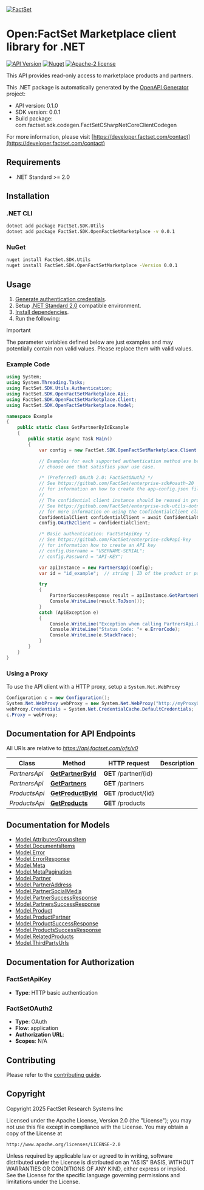 [![FactSet](https://raw.githubusercontent.com/factset/enterprise-sdk/main/docs/images/factset-logo.svg)](https://www.factset.com)

# Open:FactSet Marketplace client library for .NET

[![API Version](https://img.shields.io/badge/api-v0.1.0-blue)](https://developer.factset.com/api-catalog/openfactset-marketplace-api)
[![Nuget](https://img.shields.io/badge/nuget-v0.0.1-orange)](https://www.nuget.org/packages/FactSet.SDK.OpenFactSetMarketplace/0.0.1)
[![Apache-2 license](https://img.shields.io/badge/license-Apache2-brightgreen.svg)](https://www.apache.org/licenses/LICENSE-2.0)

This API provides read-only access to marketplace products and partners.

This .NET package is automatically generated by the [OpenAPI Generator](https://openapi-generator.tech) project:

- API version: 0.1.0
- SDK version: 0.0.1
- Build package: com.factset.sdk.codegen.FactSetCSharpNetCoreClientCodegen

For more information, please visit [https://developer.factset.com/contact](https://developer.factset.com/contact)

## Requirements

* .NET Standard >= 2.0

## Installation

### .NET CLI

```bash
dotnet add package FactSet.SDK.Utils
dotnet add package FactSet.SDK.OpenFactSetMarketplace -v 0.0.1
```

### NuGet

```bash
nuget install FactSet.SDK.Utils
nuget install FactSet.SDK.OpenFactSetMarketplace -Version 0.0.1
```

## Usage

1. [Generate authentication credentials](../../../../README.md#authentication).
2. Setup [.NET Standard 2.0](https://docs.microsoft.com/en-us/dotnet/standard/net-standard?tabs=net-standard-2-0) compatible environment.
3. [Install dependencies](#installation).
4. Run the following:

> [!IMPORTANT]
> The parameter variables defined below are just examples and may potentially contain non valid values. Please replace them with valid values.

### Example Code

```csharp
using System;
using System.Threading.Tasks;
using FactSet.SDK.Utils.Authentication;
using FactSet.SDK.OpenFactSetMarketplace.Api;
using FactSet.SDK.OpenFactSetMarketplace.Client;
using FactSet.SDK.OpenFactSetMarketplace.Model;

namespace Example
{
    public static class GetPartnerByIdExample
    {
        public static async Task Main()
        {
            var config = new FactSet.SDK.OpenFactSetMarketplace.Client.Configuration();

            // Examples for each supported authentication method are below,
            // choose one that satisfies your use case.

            /* (Preferred) OAuth 2.0: FactSetOAuth2 */
            // See https://github.com/FactSet/enterprise-sdk#oauth-20
            // for information on how to create the app-config.json file
            //
            // The confidential client instance should be reused in production environments.
            // See https://github.com/FactSet/enterprise-sdk-utils-dotnet#authentication
            // for more information on using the ConfidentialClient class
            ConfidentialClient confidentialClient = await ConfidentialClient.CreateAsync("/path/to/app-config.json");
            config.OAuth2Client = confidentialClient;

            /* Basic authentication: FactSetApiKey */
            // See https://github.com/FactSet/enterprise-sdk#api-key
            // for information how to create an API key
            // config.Username = "USERNAME-SERIAL";
            // config.Password = "API-KEY";

            var apiInstance = new PartnersApi(config);
            var id = "id_example";  // string | ID of the product or partner

            try
            {
                PartnerSuccessResponse result = apiInstance.GetPartnerById(id);
                Console.WriteLine(result.ToJson());
            }
            catch (ApiException e)
            {
                Console.WriteLine("Exception when calling PartnersApi.GetPartnerById: " + e.Message );
                Console.WriteLine("Status Code: "+ e.ErrorCode);
                Console.WriteLine(e.StackTrace);
            }
        }
    }
}
```

### Using a Proxy

To use the API client with a HTTP proxy, setup a `System.Net.WebProxy`

```csharp
Configuration c = new Configuration();
System.Net.WebProxy webProxy = new System.Net.WebProxy("http://myProxyUrl:80/");
webProxy.Credentials = System.Net.CredentialCache.DefaultCredentials;
c.Proxy = webProxy;
```

## Documentation for API Endpoints

All URIs are relative to *https://api.factset.com/ofs/v0*

Class | Method | HTTP request | Description
------------ | ------------- | ------------- | -------------
*PartnersApi* | [**GetPartnerById**](https://github.com/FactSet/enterprise-sdk/tree/main/code/dotnet/OpenFactSetMarketplace/v0/docs/PartnersApi.md#getpartnerbyid) | **GET** /partner/{id} | 
*PartnersApi* | [**GetPartners**](https://github.com/FactSet/enterprise-sdk/tree/main/code/dotnet/OpenFactSetMarketplace/v0/docs/PartnersApi.md#getpartners) | **GET** /partners | 
*ProductsApi* | [**GetProductById**](https://github.com/FactSet/enterprise-sdk/tree/main/code/dotnet/OpenFactSetMarketplace/v0/docs/ProductsApi.md#getproductbyid) | **GET** /product/{id} | 
*ProductsApi* | [**GetProducts**](https://github.com/FactSet/enterprise-sdk/tree/main/code/dotnet/OpenFactSetMarketplace/v0/docs/ProductsApi.md#getproducts) | **GET** /products | 


## Documentation for Models

 - [Model.AttributesGroupsItem](https://github.com/FactSet/enterprise-sdk/tree/main/code/dotnet/OpenFactSetMarketplace/v0/docs/AttributesGroupsItem.md)
 - [Model.DocumentsItems](https://github.com/FactSet/enterprise-sdk/tree/main/code/dotnet/OpenFactSetMarketplace/v0/docs/DocumentsItems.md)
 - [Model.Error](https://github.com/FactSet/enterprise-sdk/tree/main/code/dotnet/OpenFactSetMarketplace/v0/docs/Error.md)
 - [Model.ErrorResponse](https://github.com/FactSet/enterprise-sdk/tree/main/code/dotnet/OpenFactSetMarketplace/v0/docs/ErrorResponse.md)
 - [Model.Meta](https://github.com/FactSet/enterprise-sdk/tree/main/code/dotnet/OpenFactSetMarketplace/v0/docs/Meta.md)
 - [Model.MetaPagination](https://github.com/FactSet/enterprise-sdk/tree/main/code/dotnet/OpenFactSetMarketplace/v0/docs/MetaPagination.md)
 - [Model.Partner](https://github.com/FactSet/enterprise-sdk/tree/main/code/dotnet/OpenFactSetMarketplace/v0/docs/Partner.md)
 - [Model.PartnerAddress](https://github.com/FactSet/enterprise-sdk/tree/main/code/dotnet/OpenFactSetMarketplace/v0/docs/PartnerAddress.md)
 - [Model.PartnerSocialMedia](https://github.com/FactSet/enterprise-sdk/tree/main/code/dotnet/OpenFactSetMarketplace/v0/docs/PartnerSocialMedia.md)
 - [Model.PartnerSuccessResponse](https://github.com/FactSet/enterprise-sdk/tree/main/code/dotnet/OpenFactSetMarketplace/v0/docs/PartnerSuccessResponse.md)
 - [Model.PartnersSuccessResponse](https://github.com/FactSet/enterprise-sdk/tree/main/code/dotnet/OpenFactSetMarketplace/v0/docs/PartnersSuccessResponse.md)
 - [Model.Product](https://github.com/FactSet/enterprise-sdk/tree/main/code/dotnet/OpenFactSetMarketplace/v0/docs/Product.md)
 - [Model.ProductPartner](https://github.com/FactSet/enterprise-sdk/tree/main/code/dotnet/OpenFactSetMarketplace/v0/docs/ProductPartner.md)
 - [Model.ProductSuccessResponse](https://github.com/FactSet/enterprise-sdk/tree/main/code/dotnet/OpenFactSetMarketplace/v0/docs/ProductSuccessResponse.md)
 - [Model.ProductsSuccessResponse](https://github.com/FactSet/enterprise-sdk/tree/main/code/dotnet/OpenFactSetMarketplace/v0/docs/ProductsSuccessResponse.md)
 - [Model.RelatedProducts](https://github.com/FactSet/enterprise-sdk/tree/main/code/dotnet/OpenFactSetMarketplace/v0/docs/RelatedProducts.md)
 - [Model.ThirdPartyUrls](https://github.com/FactSet/enterprise-sdk/tree/main/code/dotnet/OpenFactSetMarketplace/v0/docs/ThirdPartyUrls.md)


## Documentation for Authorization


### FactSetApiKey

- **Type**: HTTP basic authentication


### FactSetOAuth2

- **Type**: OAuth
- **Flow**: application
- **Authorization URL**: 
- **Scopes**: N/A


## Contributing

Please refer to the [contributing guide](../../../../CONTRIBUTING.md).

## Copyright

Copyright 2025 FactSet Research Systems Inc

Licensed under the Apache License, Version 2.0 (the "License");
you may not use this file except in compliance with the License.
You may obtain a copy of the License at

    http://www.apache.org/licenses/LICENSE-2.0

Unless required by applicable law or agreed to in writing, software
distributed under the License is distributed on an "AS IS" BASIS,
WITHOUT WARRANTIES OR CONDITIONS OF ANY KIND, either express or implied.
See the License for the specific language governing permissions and
limitations under the License.
